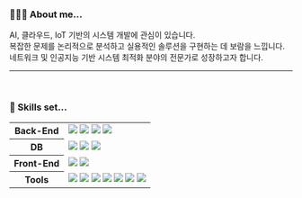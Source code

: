 <div>
  
### 🙋🏻‍♀️ About me...
AI, 클라우드, IoT 기반의 시스템 개발에 관심이 있습니다. <br/>
복잡한 문제를 논리적으로 분석하고 실용적인 솔루션을 구현하는 데 보람을 느낍니다. <br/>
네트워크 및 인공지능 기반 시스템 최적화 분야의 전문가로 성장하고자 합니다. <br/>

---
<br/>

### 🧐 Skills set...

  <table>
    <tr>
      <th>
        Back-End
      </th>
      <td>
        <img src="https://img.shields.io/badge/Java-000000?style=flat-square&logoColor=white" />
        <img src="https://img.shields.io/badge/Python-3776AB?style=flat-square&logoColor=white" />
        <img src="https://img.shields.io/badge/Flask-092E20?style=flat-square&logoColor=white" />
        <img src="https://img.shields.io/badge/AmazonEC2-FF9900?style=flat-square&logoColor=white" />
      </td>
    </tr>
    <tr>
      <th>
        DB
      </th>
      <td>
        <img src="https://img.shields.io/badge/Oracle-f80000?style=flat-square&logoColor=white" />
        <img src="https://img.shields.io/badge/MySQL-4479a1?style=flat-square&logoColor=white" />
        <img src="https://img.shields.io/badge/MariaDB-003545?style=flat-square&logoColor=white" />
      </td>
    </tr>
    <tr>
      <th>
        Front-End
      </th>
      <td>
        <img src="https://img.shields.io/badge/HTML-e34f26?style=flat-square&logoColor=white" />
        <img src="https://img.shields.io/badge/CSS-87ceeb?style=flat-square&logoColor=white" />
      </td>
     </tr>
     <tr>
      <th>
        Tools
      </th>
      <td>
        <img src="https://img.shields.io/badge/Git-F05032?style=flat-square&logo=Git&logoColor=black" />
        <img src="https://img.shields.io/badge/GitHub-181717?style=flat-square&logo=github&logoColor=white" />
        <img src="https://img.shields.io/badge/VSCode-007acc?style=flat-square&logo=visualstudiocode&logoColor=white" />
        <img src="https://img.shields.io/badge/Eclipse-2c2255?style=flat-square&logo=eclipseide&logoColor=white" />
        <img src="https://img.shields.io/badge/Android Studio-3DDC84?style=flat-square&logo=androidstudio&logoColor=black" />
        <img src="https://img.shields.io/badge/Slack-4A154B?style=flat-square&logo=slack&logoColor=white" />
        <img src="https://img.shields.io/badge/Notion-ffffff?style=flat-square&logo=notion&logoColor=black" />
      </td>
     </tr>
  </table>
  <br/><br/>


<!--
### 💬 Portfolio ...
<a href="https://docs.google.com/presentation/d/10Em0X_KApXr-J_OzUTj9J0gPptGJ8yH-k99jPsH5KPI/edit?usp=sharing">
  <img height=180 alt="스크린샷 2024-06-28 오전 11 33 58" src="https://github.com/mindyhere/mindyhere/assets/147589193/495b88d8-ebb7-42f0-8e92-4de9a8eb07c3">
</a> -->
    
</div>  


<!--

<img height=180 src="http://mazassumnida.wtf/api/v2/generate_badge?boj=92miindy" />
<img height=180 src="http://mazandi.herokuapp.com/api?handle=92miindy&theme=warm"/>

**mindyhere/mindyhere** is a ✨ _special_ ✨ repository because its `README.md` (this file) appears on your GitHub profile.

Here are some ideas to get you started:

- 🔭 I’m currently working on ...
- 🌱 I’m currently learning ...
- 👯 I’m looking to collaborate on ...
- 🤔 I’m looking for help with ...
- 💬 Ask me about ...
- 📫 How to reach me: ...
- 😄 Pronouns: ...
- ⚡ Fun fact: ...
-->
